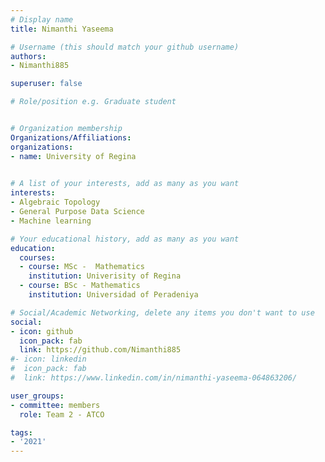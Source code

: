 ```yaml
---
# Display name
title: Nimanthi Yaseema

# Username (this should match your github username)
authors:
- Nimanthi885

superuser: false

# Role/position e.g. Graduate student


# Organization membership
Organizations/Affiliations:
organizations:
- name: University of Regina
 

# A list of your interests, add as many as you want
interests:
- Algebraic Topology
- General Purpose Data Science
- Machine learning

# Your educational history, add as many as you want
education:
  courses:
  - course: MSc -  Mathematics
    institution: Univerisity of Regina
  - course: BSc - Mathematics
    institution: Universidad of Peradeniya

# Social/Academic Networking, delete any items you don't want to use
social:
- icon: github
  icon_pack: fab
  link: https://github.com/Nimanthi885
#- icon: linkedin
#  icon_pack: fab
#  link: https://www.linkedin.com/in/nimanthi-yaseema-064863206/

user_groups:
- committee: members
  role: Team 2 - ATCO

tags:
- '2021'
---
```

